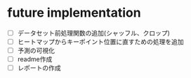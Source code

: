 # future implementation
- [ ] データセット前処理関数の追加(シャッフル、クロップ)
- [ ] ヒートマップからキーポイント位置に直すための処理を追加
- [ ] 予測の可視化
- [ ] readme作成
- [ ] レポートの作成
